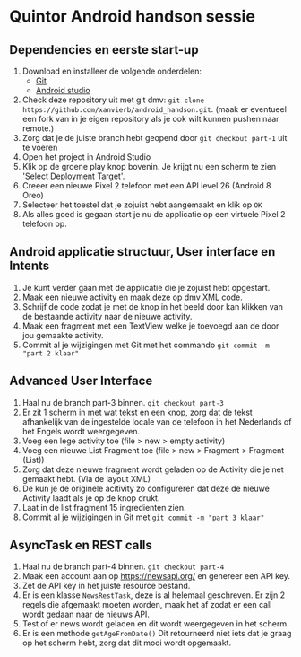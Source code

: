 # Quintor Android handson sessie

## Dependencies en eerste start-up
1. Download en installeer de volgende onderdelen:
	* [Git](https://git-scm.com/)
	* [Android studio](https://developer.android.com/studio/index.html)
2. Check deze repository uit met git dmv: `git clone https://github.com/xanvierb/android_handson.git`. (maak er eventueel een fork van in je eigen repository als je ook wilt kunnen pushen naar remote.)
3. Zorg dat je de juiste branch hebt geopend door `git checkout part-1` uit te voeren
4. Open het project in Android Studio
5. Klik op de groene play knop bovenin. Je krijgt nu een scherm te zien 'Select Deployment Target'.
6. Creeer een nieuwe Pixel 2 telefoon met een API level 26 (Android 8 Oreo)
7. Selecteer het toestel dat je zojuist hebt aangemaakt en klik op `OK`
8. Als alles goed is gegaan start je nu de applicatie op een virtuele Pixel 2 telefoon op.

## Android applicatie structuur, User interface en Intents 
1. Je kunt verder gaan met de applicatie die je zojuist hebt opgestart.
2. Maak een nieuwe activity en maak deze op dmv XML code.
3. Schrijf de code zodat je met de knop in het beeld door kan klikken van de bestaande activity naar de nieuwe activity.
4. Maak een fragment met een TextView welke je toevoegd aan de door jou gemaakte activity.
5. Commit al je wijzigingen met Git met het commando `git commit -m "part 2 klaar"`

## Advanced User Interface
1. Haal nu de branch part-3 binnen. `git checkout part-3`
2. Er zit 1 scherm in met wat tekst en een knop, zorg dat de tekst afhankelijk van de ingestelde locale van de telefoon in het Nederlands of het Engels wordt weergegeven.
3. Voeg een lege activity toe (file > new > empty activity)
4. Voeg een nieuwe List Fragment toe (file > new > Fragment > Fragment (List))
5. Zorg dat deze nieuwe fragment wordt geladen op de Activity die je net gemaakt hebt. (Via de layout XML)
6. De kun je de originele acitivity zo configureren dat deze de nieuwe Activity laadt als je op de knop drukt.
7. Laat in de list fragment 15 ingredienten zien.
8. Commit al je wijzigingen in Git met `git commit -m "part 3 klaar"`

## AsyncTask en REST calls
1. Haal nu de branch part-4 binnen. `git checkout part-4`
2. Maak een account aan op https://newsapi.org/ en genereer een API key.
3. Zet de API key in het juiste resource bestand.
4. Er is een klasse `NewsRestTask`, deze is al helemaal geschreven. Er zijn 2 regels die afgemaakt moeten worden, maak het af zodat er een call wordt gedaan naar de nieuws API.
5. Test of er news wordt geladen en dit wordt weergegeven in het scherm.
6. Er is een methode `getAgeFromDate()` Dit retourneerd niet iets dat je graag op het scherm hebt, zorg dat dit mooi wordt opgemaakt.
